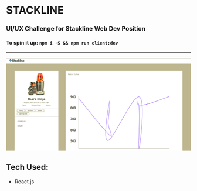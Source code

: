 # STACKLINE

### UI/UX Challenge for Stackline Web Dev Position

#### To spin it up: `npm i -S && npm run client:dev`

***


![Stackline Above Fold](./stackline-demo-img.jpg)


## Tech Used:
* React.js
